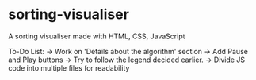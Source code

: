 # sorting-visualiser

A sorting visualiser made with HTML, CSS, JavaScript

To-Do List:
-> Work on 'Details about the algorithm' section
-> Add Pause and Play buttons
-> Try to follow the legend decided earlier.
-> Divide JS code into multiple files for readability
